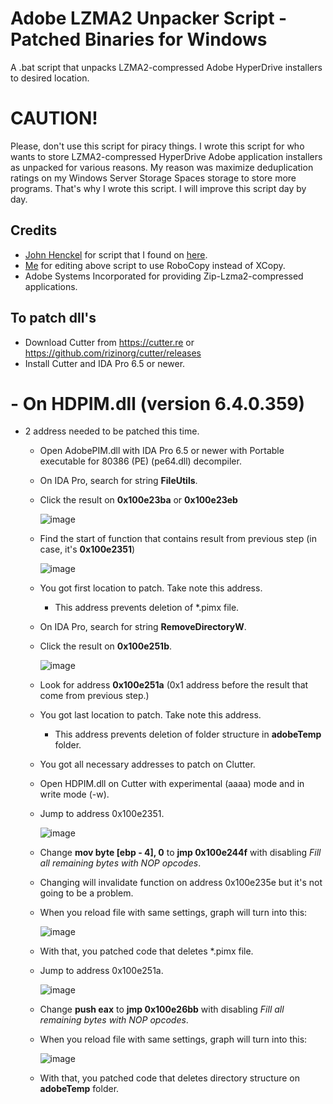 # Adobe LZMA2 Unpacker Script - Patched Binaries for Windows
A .bat script that unpacks LZMA2-compressed Adobe HyperDrive installers to desired location.

# CAUTION!
Please, don't use this script for piracy things. I wrote this script for who wants to store LZMA2-compressed HyperDrive Adobe application installers as unpacked for various reasons. My reason was maximize deduplication ratings on my Windows Server Storage Spaces storage to store more programs. That's why I wrote this script. I will improve this script day by day.

## Credits
- [John Henckel](https://superuser.com/users/219506/john-henckel) for script that I found on [here](https://superuser.com/a/1537608/1256850).
- [Me](https://github.com/eflanili7881) for editing above script to use RoboCopy instead of XCopy.
- Adobe Systems Incorporated for providing Zip-Lzma2-compressed applications.

## To patch dll's
- Download Cutter from https://cutter.re or https://github.com/rizinorg/cutter/releases
- Install Cutter and IDA Pro 6.5 or newer.
# - On HDPIM.dll (version 6.4.0.359)
  - 2 address needed to be patched this time.
    - Open AdobePIM.dll with IDA Pro 6.5 or newer with Portable executable for 80386 (PE) (pe64.dll) decompiler.
    - On IDA Pro, search for string **FileUtils**.
    - Click the result on **0x100e23ba** or **0x100e23eb**
   
      ![image](https://github.com/user-attachments/assets/9ab69247-c617-49a2-a987-73d976b01e4d)

    - Find the start of function that contains result from previous step (in case, it's **0x100e2351**)
   
      ![image](https://github.com/user-attachments/assets/dec73ca8-28cb-42f3-a94d-1c0c200aa4fe)

    - You got first location to patch. Take note this address.
      - This address prevents deletion of *.pimx file.
    - On IDA Pro, search for string **RemoveDirectoryW**.
    - Click the result on **0x100e251b**.
   
      ![image](https://github.com/user-attachments/assets/b3bd4016-0817-4e31-811d-cab488b870af)

    - Look for address **0x100e251a** (0x1 address before the result that come from previous step.)
    - You got last location to patch. Take note this address.
      - This address prevents deletion of folder structure in **adobeTemp** folder.
    - You got all necessary addresses to patch on Clutter.
    - Open HDPIM.dll on Cutter with experimental (aaaa) mode and in write mode (-w).
    - Jump to address 0x100e2351.
   
      ![image](https://github.com/user-attachments/assets/df74c82d-0063-49de-96e7-2f0e74bb5a5f)

    - Change **mov byte [ebp - 4], 0** to **jmp 0x100e244f** with disabling *Fill all remaining bytes with NOP opcodes*.
    - Changing will invalidate function on address 0x100e235e but it's not going to be a problem.
    - When you reload file with same settings, graph will turn into this:
   
      ![image](https://github.com/user-attachments/assets/a14691aa-b8ec-47ef-a89c-3822523447cb)

    - With that, you patched code that deletes *.pimx file.
    - Jump to address 0x100e251a.
   
      ![image](https://github.com/user-attachments/assets/e0702bf1-74e5-4606-b434-72c2acfd68c5)

    - Change **push eax** to **jmp 0x100e26bb** with disabling *Fill all remaining bytes with NOP opcodes*.
    - When you reload file with same settings, graph will turn into this:
   
      ![image](https://github.com/user-attachments/assets/2d5d3097-6668-4273-9611-51758d22dc44)

    - With that, you patched code that deletes directory structure on **adobeTemp** folder.
